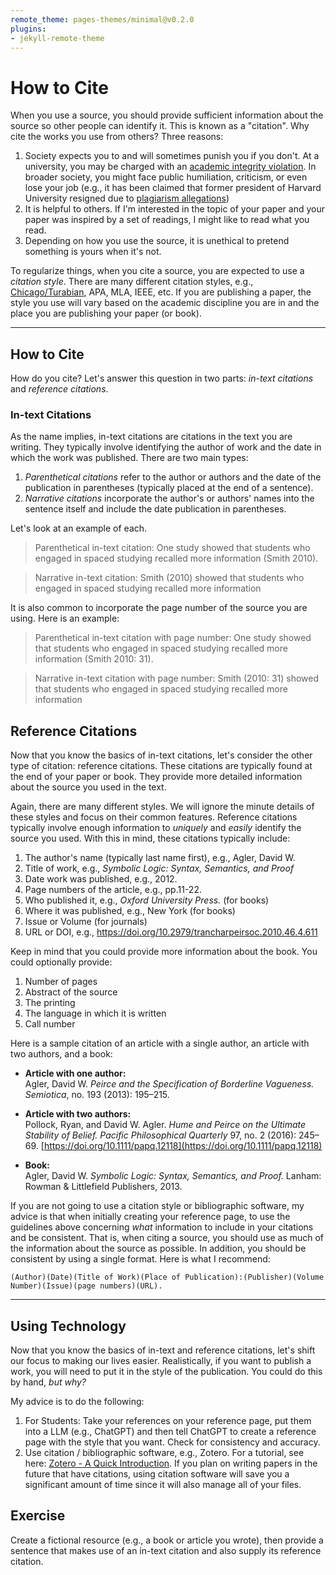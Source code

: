 ```yaml
---
remote_theme: pages-themes/minimal@v0.2.0
plugins:
- jekyll-remote-theme
---
```


# How to Cite

When you use a source, you should provide sufficient information about the source so other people can identify it. This is known as a "citation". Why cite the works you use from others? Three reasons:

1. Society expects you to and will sometimes punish you if you don't. At a university, you may be charged with an [academic integrity violation](https://undergrad.psu.edu/aappm/G-9-academic-integrity.html). In broader society, you might face public humiliation, criticism, or even lose your job (e.g., it has been claimed that former president of Harvard University resigned due to [plagiarism allegations](https://www.theguardian.com/education/2024/jan/06/harvard-claudine-gay-plagiarism))
1. It is helpful to others. If I'm interested in the topic of your paper and your paper was inspired by a set of readings, I might like to read what you read.
1. Depending on how you use the source, it is unethical to pretend something is yours when it's not.

To regularize things, when you cite a source, you are expected to use a *citation style*. There are many different citation styles, e.g., [Chicago/Turabian](https://owl.purdue.edu/owl/research_and_citation/chicago_manual_17th_edition/cmos_formatting_and_style_guide/chicago_manual_of_style_17th_edition.html), APA, MLA, IEEE, etc. If you are publishing a paper, the style you use will vary based on the academic discipline you are in and the place you are publishing your paper (or book). 

---

## How to Cite

How do you cite? Let's answer this question in two parts: *in-text citations* and *reference citations*.

### In-text Citations

As the name implies, in-text citations are citations in the text you are writing. They typically involve identifying the author of work and the date in which the work was published. There are two main types:

1. *Parenthetical citations* refer to the author or authors and the date of the publication in parentheses (typically placed at the end of a sentence).
1. *Narrative citations* incorporate the author's or authors' names into the sentence itself and include the date publication in parentheses.

Let's look at an example of each.

> Parenthetical in-text citation: One study showed that students who engaged in spaced studying recalled more information (Smith 2010).

> Narrative in-text citation: Smith (2010) showed that students who engaged in spaced studying recalled more information

It is also common to incorporate the page number of the source you are using. Here is an example:

> Parenthetical in-text citation with page number: One study showed that students who engaged in spaced studying recalled more information (Smith 2010: 31).

> Narrative in-text citation with page number: Smith (2010: 31) showed that students who engaged in spaced studying recalled more information

## Reference Citations

Now that you know the basics of in-text citations, let's consider the other type of citation: reference citations. These citations are typically found at the end of your paper or book. They provide more detailed information about the source you used in the text. 

Again, there are many different styles. We will ignore the minute details of these styles and focus on their common features. Reference citations typically involve enough information to *uniquely* and *easily* identify the source you used. With this in mind, these citations typically include:

1. The author's name (typically last name first), e.g., Agler, David W. 
2. Title of work, e.g., *Symbolic Logic: Syntax, Semantics, and Proof*
3. Date work was published, e.g., 2012.
5. Page numbers of the article, e.g., pp.11-22.
6. Who published it, e.g., *Oxford University Press.* (for books)
7. Where it was published, e.g., New York (for books)
8. Issue or Volume (for journals)
9. URL or DOI, e.g., https://doi.org/10.2979/trancharpeirsoc.2010.46.4.611

Keep in mind that you could provide more information about the book. You could optionally provide:

1. Number of pages
1. Abstract of the source
1. The printing
1. The language in which it is written
1. Call number

Here is a sample citation of an article with a single author, an article with two authors, and a book:

- **Article with one author:**  
  Agler, David W. *Peirce and the Specification of Borderline Vagueness.* *Semiotica*, no. 193 (2013): 195–215.

- **Article with two authors:**  
  Pollock, Ryan, and David W. Agler. *Hume and Peirce on the Ultimate Stability of Belief.* *Pacific Philosophical Quarterly* 97, no. 2 (2016): 245–69. [https://doi.org/10.1111/papq.12118](https://doi.org/10.1111/papq.12118)

- **Book:**  
  Agler, David W. *Symbolic Logic: Syntax, Semantics, and Proof.* Lanham: Rowman & Littlefield Publishers, 2013.

If you are not going to use a citation style or bibliographic software, my advice is that when initially creating your reference page, to use the guidelines above concerning *what* information to include in your citations and be consistent. That is, when citing a source, you should use as much of the information about the source as possible. In addition, you should be consistent by using a single format. Here is what I recommend:

```
(Author)(Date)(Title of Work)(Place of Publication):(Publisher)(Volume Number)(Issue)(page numbers)(URL).
```

---

## Using Technology

Now that you know the basics of in-text and reference citations, let's shift our focus to making our lives easier. Realistically, if you want to publish a work, you will need to put it in the style of the publication. You could do this by hand, *but why?*

My advice is to do the following:

1. For Students: Take your references on your reference page, put them into a LLM (e.g., ChatGPT) and then tell ChatGPT to create a reference page with the style that you want. Check for consistency and accuracy.
2. Use citation / bibliographic software, e.g., Zotero. For a tutorial, see here: [Zotero - A Quick Introduction](https://youtu.be/Iq7V2X5x2Pk). If you plan on writing papers in the future that have citations, using citation software will save you a significant amount of time since it will also manage all of your files. 

## Exercise

Create a fictional resource (e.g., a book or article you wrote), then provide a sentence that makes use of an in-text citation and also supply its reference citation.